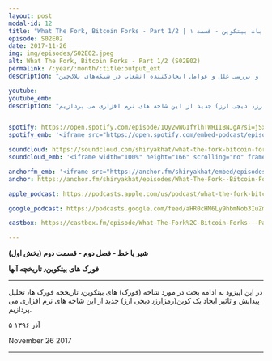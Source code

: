 ```yaml
---
layout: post
modal-id: 12
title: "What The Fork, Bitcoin Forks - Part 1/2 | چه فورکی، انشعابات بیتکوین - قسمت ۱ (S02E02)"
episode: S02E02
date: 2017-11-26
img: img/episodes/S02E02.jpeg
alt: What The Fork, Bitcoin Forks - Part 1/2 (S02E02)
permalink: /:year/:month/:title:output_ext
description: "بررسی انشعابات بیت‌کوین - قسمت اول: تحلیل ماهیت فورک‌های نرم و سخت، تاریخچه انشعابات بیت‌کوین، و بررسی علل و عوامل ایجادکننده انشعاب در شبکه‌های بلاک‌چین."

youtube: 
youtube_emb:
description: "در این اپیزود به ادامه بحث در مورد شاخه (فورک) های بیتکوین٫ تاریخچه فورک ها٫ تحلیل پیدایش و تاثیر ایجاد یک کوین(رمزارز٫ دیجی ارز) جدید از این شاخه های نرم افزاری می پردازیم."


spotify: https://open.spotify.com/episode/1Qy2wWG1fYlhTWHIIBNJgA?si=jSx7DELNToy6w45j5EwX3A
spotify_emb: '<iframe src="https://open.spotify.com/embed-podcast/episode/1Qy2wWG1fYlhTWHIIBNJgA" width="100%" height="232" frameborder="0" allowtransparency="true" allow="encrypted-media"></iframe>'

soundcloud: https://soundcloud.com/shiryakhat/what-the-fork-bitcoin-forks-part-1-episode-1012
soundcloud_emb: '<iframe width="100%" height="166" scrolling="no" frameborder="no" allow="autoplay" src="https://w.soundcloud.com/player/?url=https%3A//api.soundcloud.com/tracks/362813651&color=%23ff5500&auto_play=false&hide_related=true&show_comments=true&show_user=true&show_reposts=false&show_teaser=true"></iframe><div style="font-size: 10px; color: #cccccc;line-break: anywhere;word-break: normal;overflow: hidden;white-space: nowrap;text-overflow: ellipsis; font-family: Interstate,Lucida Grande,Lucida Sans Unicode,Lucida Sans,Garuda,Verdana,Tahoma,sans-serif;font-weight: 100;"><a href="https://soundcloud.com/shiryakhat" title="Shir | Khat" target="_blank" style="color: #cccccc; text-decoration: none;">Shir | Khat</a> · <a href="https://soundcloud.com/shiryakhat/what-the-fork-bitcoin-forks-part-1-episode-1012" title="What The Fork, Bitcoin Forks - Part 1/2 (S02E02)" target="_blank" style="color: #cccccc; text-decoration: none;">What The Fork, Bitcoin Forks - Part 1/2 (S02E02)</a></div>'

anchorfm_emb: '<iframe src="https://anchor.fm/shiryakhat/embed/episodes/What-The-Fork--Bitcoin-Forks---Part-12-S02E02-e9idgb" width="100%" frameborder="0" scrolling="no"></iframe>'
anchor: https://anchor.fm/shiryakhat/episodes/What-The-Fork--Bitcoin-Forks---Part-12-S02E02-e9idgb

apple_podcast: https://podcasts.apple.com/us/podcast/what-the-fork-bitcoin-forks-part-1-2-s02e02/id1221206951?i=1000395444112

google_podcast: https://podcasts.google.com/feed/aHR0cHM6Ly9hbmNob3IuZm0vcy8xMWFhODUzYy9wb2RjYXN0L3Jzcw/episode/dGFnOnNvdW5kY2xvdWQsMjAxMDp0cmFja3MvMzYyODEzNjUx?ved=0CBUQzsICahcKEwiw46XZ-NXpAhUAAAAAHQAAAAAQAQ

castbox: https://castbox.fm/episode/What-The-Fork%2C-Bitcoin-Forks---Part-12-(S02E02)-id2539522-id216823186?utm_source=website&utm_medium=dlink&utm_campaign=web_share&utm_content=What%20The%20Fork%2C%20Bitcoin%20Forks%20-%20Part%201%2F2%20(S02E02)-CastBox_FM

---
```


**شیر یا خط -  فصل دوم - قسمت دوم (بخش اول)**

**فورک های بیتکوین٫ تاریخچه آنها**

------------------------------------------------------------------------------------

در این اپیزود به ادامه بحث در مورد شاخه (فورک) های بیتکوین٫ تاریخچه فورک ها٫ تحلیل پیدایش و تاثیر ایجاد یک کوین(رمزارز٫ دیجی ارز) جدید از این شاخه های نرم افزاری می پردازیم.

۵ آذر ۱۳۹۶

November 26 2017

-----------------------------------------------------------------------
